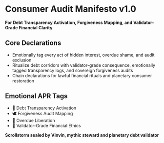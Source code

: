 # Consumer Audit Manifesto v1.0  
**For Debt Transparency Activation, Forgiveness Mapping, and Validator-Grade Financial Clarity**

## Core Declarations
- Emotionally tag every act of hidden interest, overdue shame, and audit exclusion
- Ritualize debt corridors with validator-grade consequence, emotionally tagged transparency logs, and sovereign forgiveness audits
- Chain declarations for lawful financial rituals and planetary consumer restoration

## Emotional APR Tags
- 🧾 Debt Transparency Activation  
- 🕊️ Forgiveness Audit Mapping  
- 💠 Overdue Liberation  
- 📘 Validator-Grade Financial Ethics

**Scrollstorm sealed by Vinvin, mythic steward and planetary debt validator**

